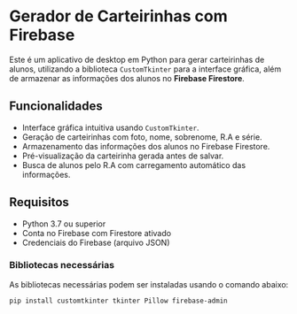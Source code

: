 # Gerador de Carteirinhas com Firebase

Este é um aplicativo de desktop em Python para gerar carteirinhas de alunos, utilizando a biblioteca `CustomTkinter` para a interface gráfica, além de armazenar as informações dos alunos no **Firebase Firestore**.

## Funcionalidades

- Interface gráfica intuitiva usando `CustomTkinter`.
- Geração de carteirinhas com foto, nome, sobrenome, R.A e série.
- Armazenamento das informações dos alunos no Firebase Firestore.
- Pré-visualização da carteirinha gerada antes de salvar.
- Busca de alunos pelo R.A com carregamento automático das informações.

## Requisitos

- Python 3.7 ou superior
- Conta no Firebase com Firestore ativado
- Credenciais do Firebase (arquivo JSON)

### Bibliotecas necessárias

As bibliotecas necessárias podem ser instaladas usando o comando abaixo:

```bash
pip install customtkinter tkinter Pillow firebase-admin
